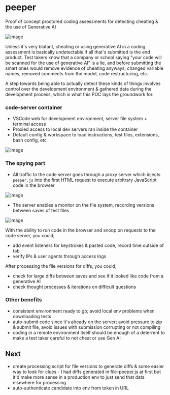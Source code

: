 # peeper

Proof of concept proctored coding assessments for detecting cheating & the use of Generative AI

![image](https://github.com/user-attachments/assets/451f3776-964f-4e2f-9f1e-daa02b814e17)

Unless it's very blatant, cheating or using generative AI in a coding assessment is basically undetectable if all that's submitted is the end product. Test takers know that a company or school saying "your code will be scanned for the use of generative AI" is a lie, and before submitting the smart ones would remove evidence of cheating anyways; changed variable names, removed comments from the model, code restructuring, etc.

A step towards being able to actually detect these kinds of things involves control over the development environment & gathered data during the development process, which is what this POC lays the groundwork for.

### code-server container
- VSCode web for development environment, server file system + terminal access
- Proxied access to local dev servers ran inside the container
- Default config & workspace to load instructions, test files, extensions, bash config, etc

![image](https://github.com/user-attachments/assets/27320158-b69a-43be-9041-a3507459d271)

### The spying part
- All traffic to the code server goes through a proxy server which injects `peeper.js` into the first HTML request to execute arbitrary JavaScript code in the browser

![image](https://github.com/user-attachments/assets/0acf4c2f-bdb8-4d68-8c60-7eb0bac4fb48)

  
- The server enables a monitor on the file system, recording versions between saves of test files

![image](https://github.com/user-attachments/assets/ae869c9e-dfc4-44ff-9fc9-bc2a017734c0)






With the ability to run code in the browser and snoop on requests to the code server, you could;
- add event listeners for keystrokes & pasted code, record time outside of tab
- verify IPs & user agents through access logs

After processing the file versions for diffs, you could;
- check for large diffs between saves and see if it looked like code from a generative AI
- check thought processes & iterations on difficult questions



### Other benefits
- consistent environment ready to go; avoid local env problems when downloading tests
- auto-submit code since it's already on the server; avoid pressure to zip & submit file, avoid issues with submission corrupting or not compiling
- coding in a remote environment itself should be enough of a deterrent to make a test taker careful to not cheat or use Gen AI


## Next
- create processing script for file versions to generate diffs & some easier way to look for clues - I had diffs generated in file-peeper.js at first but it'd make more sense in a production env to just send that data elsewhere for processing
- auto-authenticate candidate into env from token in URL
